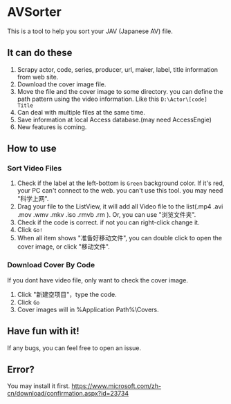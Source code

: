 # AVSorter
This is a tool to help you sort your JAV (Japanese AV) file.

## It can do these

1. Scrapy actor, code, series, producer, url, maker, label, title information from web site.
2. Download the cover image file.
3. Move the file and the cover image to some directory. you can define the path pattern using the video information. Like this ```D:\Actor\[code] Title```
4. Can deal with multiple files at the same time.
5. Save information at local Access database.(may need AccessEngie)
6. New features is coming.

## How to use

### Sort Video Files

1. Check if the label at the left-bottom is ```Green``` background color. If it's red, your PC can't connect to the web. you can't use this tool. you may need "科学上网".
2. Drag your file to the ListView, it will add all Video file to the list(.mp4 .avi .mov .wmv .mkv .iso .rmvb .rm ). Or, you can use "浏览文件夹".
3. Check if the code is correct. if not you can right-click change it.
4. Click ```Go!```
5. When all item shows "准备好移动文件", you can double click to open the cover image, or click "移动文件".

### Download Cover By Code

If you dont have video file, only want to check the cover image. 

1. Click "新建空项目"，type the code.
2. Click ```Go```
3. Cover images will in %Application Path%\Covers.

## Have fun with it!
If any bugs, you can feel free to open an issue.

## Error?
You may install it first.
https://www.microsoft.com/zh-cn/download/confirmation.aspx?id=23734